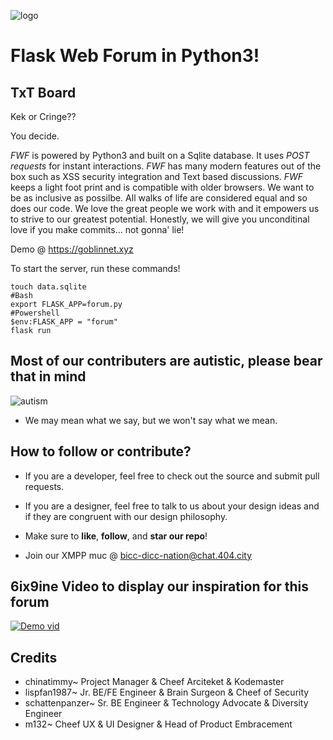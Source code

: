 ![logo](https://raw.githubusercontent.com/chinatimmy/flask-webforum/images/fwftxtboard.png)

# Flask Web Forum in Python3!
## TxT Board

Kek or Cringe?? 

You decide.

*FWF* is powered by Python3 and built on a Sqlite database.  It uses  *POST requests* for instant interactions. *FWF* has many modern features out of the box such as XSS security integration and Text based discussions. *FWF* keeps a light foot print and is compatible with older browsers. We want to be as inclusive as possilbe. All walks of life are considered equal and so does our code. We love the great people we work with and it empowers us to strive to our greatest potential. Honestly, we will give you unconditinal love if you make commits... not gonna' lie! 

Demo @ https://goblinnet.xyz



To start the server, run these commands!

    touch data.sqlite
    #Bash       
    export FLASK_APP=forum.py
    #Powershell 
    $env:FLASK_APP = "forum"
    flask run

## Most of our contributers are autistic, please bear that in mind
![autism](https://external-content.duckduckgo.com/iu/?u=https%3A%2F%2Fwww.pinmart.com%2Fassets%2F1%2F6%2FDimRegular%2F91front_1k_16.jpg)
- We may mean what we say, but we won't say what we mean.


## How to follow or contribute?

- If you are a developer, feel free to check out the source and submit pull requests. 

- If you are a designer, feel free to talk to us about your design ideas and if they are congruent with our design philosophy.

- Make sure to **like**, **follow**, and **star our repo**! 

- Join our XMPP muc @ bicc-dicc-nation@chat.404.city

  
## 6ix9ine Video to display our inspiration for this forum
[![Demo vid](https://i.ytimg.com/vi/ycV6cnK3SIs/hqdefault.jpg)](https://www.youtube.com/watch?v=pPw_izFr5PA "Demo")

## Credits
- chinatimmy~ Project Manager & Cheef Arciteket & Kodemaster
- lispfan1987~ Jr. BE/FE Engineer & Brain Surgeon & Cheef of Security
- schattenpanzer~ Sr. BE Engineer & Technology Advocate & Diversity Engineer 
- m132~ Cheef UX & UI Designer & Head of Product Embracement
